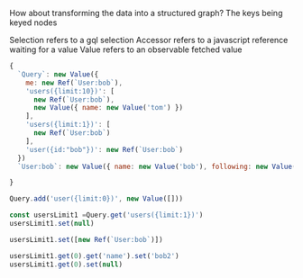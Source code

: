 How about transforming the data into a structured graph?
The keys being keyed nodes

Selection refers to a gql selection
Accessor refers to a javascript reference waiting for a value
Value refers to an observable fetched value

```js
{
  `Query`: new Value({
    me: new Ref(`User:bob`),
    'users({limit:10})': [
      new Ref(`User:bob`),
      new Value({ name: new Value('tom') })
    ],
    'users({limit:1})': [
      new Ref(`User:bob`)
    ],
    'user({id:"bob"})': new Ref(`User:bob`)
  })
  `User:bob`: new Value({ name: new Value('bob'), following: new Value([new Ref(`User:bob`)]) }),

}

Query.add('user({limit:0})', new Value([]))

const usersLimit1 =Query.get('users({limit:1})')
usersLimit1.set(null)

usersLimit1.set([new Ref(`User:bob`)])

usersLimit1.get(0).get('name').set('bob2')
usersLimit1.get(0).set(null)
```
